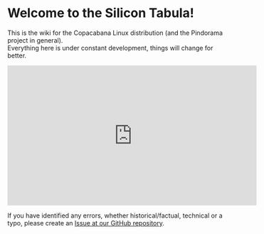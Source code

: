 # Welcome to the Silicon Tabula! 

This is the wiki for the Copacabana Linux distribution (and the Pindorama
project in general).  
Everything here is under constant development, things will change for
better.  

<iframe width="560" height="315" src="https://www.youtube.com/embed/8kAI9bI2f4E" title="YouTube video player" frameborder="0" allow="accelerometer; autoplay; clipboard-write; encrypted-media; gyroscope; picture-in-picture" allowfullscreen></iframe>  

If you have identified any errors, whether historical/factual, technical
or a typo, please create an [Issue at our GitHub repository](https://github.com/Projeto-Pindorama/Silicon-Tabula/issues).  
